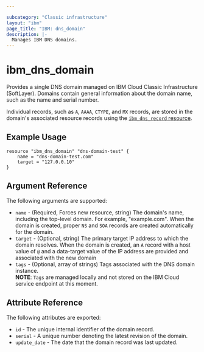 ```yaml
---

subcategory: "Classic infrastructure"
layout: "ibm"
page_title: "IBM: dns_domain"
description: |-
  Manages IBM DNS domains.
---
```


# ibm\_dns_domain

Provides a single DNS domain managed on IBM Cloud Classic Infrastructure (SoftLayer). Domains contain general information about the domain name, such as the name and serial number.

Individual records, such as `A`, `AAAA`, `CTYPE`, and `MX` records, are stored in the domain's associated resource records using the [`ibm_dns_record` resource](../r/dns_record.html).


## Example Usage

```hcl
resource "ibm_dns_domain" "dns-domain-test" {
    name = "dns-domain-test.com"
    target = "127.0.0.10"
}
```

## Argument Reference

The following arguments are supported:

* `name` - (Required, Forces new resource, string) The domain's name, including the top-level domain. For example, "example.com". When the domain is created, proper `NS` and `SOA` records are created automatically for the domain.
* `target` - (Optional, string) The primary target IP address to which the domain resolves. When the domain is created, an `A` record with a host value of `@` and a data-target value of the IP address are provided and associated with the new domain
* `tags` - (Optional, array of strings) Tags associated with the DNS domain instance.  
  **NOTE**: `Tags` are managed locally and not stored on the IBM Cloud service endpoint at this moment.

## Attribute Reference

The following attributes are exported:

* `id` - The unique internal identifier of the domain record.
* `serial` - A unique number denoting the latest revision of the domain.
* `update_date` - The date that the domain record was last updated.
